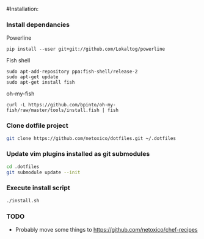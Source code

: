 #Installation:

### Install dependancies
Powerline
```
pip install --user git+git://github.com/Lokaltog/powerline
```

Fish shell
```
sudo apt-add-repository ppa:fish-shell/release-2
sudo apt-get update
sudo apt-get install fish
```

oh-my-fish
```
curl -L https://github.com/bpinto/oh-my-fish/raw/master/tools/install.fish | fish
```

### Clone dotfile project
```sh
git clone https://github.com/netoxico/dotfiles.git ~/.dotfiles
```

### Update vim plugins installed as git submodules
```sh
cd .dotfiles
git submodule update --init
```

### Execute install script
```sh
./install.sh
```

### TODO
* Probably move some things to https://github.com/netoxico/chef-recipes
